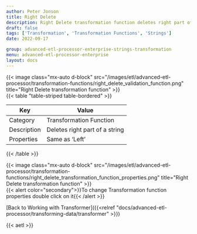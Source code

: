 ```yaml
---
author: Peter Jonson
title: Right Delete
description: Right Delete transformation function deletes right part of a string
draft: false
tags: ['Transformation', 'Transformation Functions', 'Strings']
date: 2022-09-17

group: advanced-etl-processor-enterprise-strings-transformation
menu: advanced-etl-processor-enterprise
layout: docs
---
```


{{< image class="mx-auto d-block"  src="/images/etl/advanced-etl-processor/transformation-functions/right_delete_validation_function.png" title="Right Delete transformation function" >}}
\
{{< table "table-striped table-bordered" >}}

| Key         | Value                          |
| ----------- | ------------------------------ |
| Category    | Transformation Function        |
| Description | Deletes right part of a string |
| Properties  | Same as ‘Left’                 |

{{< /table >}}

{{< image class="mx-auto d-block"  src="/images/etl/advanced-etl-processor/transformation-functions/right_delete_transformation_function_properties.png" title="Right Delete transformation function" >}}
\
{{< alert color="secondary">}}To change Transformation function properties double click on it{{< /alert >}}

[Back to Working with Transformer]({{<relref "docs/advanced-etl-processor/transforming-data/transformer" >}})

{{< aetl >}}
